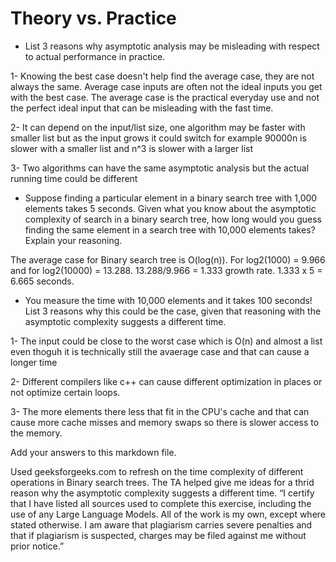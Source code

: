 # Theory vs. Practice

- List 3 reasons why asymptotic analysis may be misleading with respect to
  actual performance in practice.
  
1- Knowing the best case doesn't help find the average case, they are not always the same. Average case inputs are often not the ideal inputs you get with the best case. The average case is the practical everyday use and not the perfect ideal input that can be misleading with the fast time.

2- It can depend on the input/list size, one algorithm may be faster with smaller list but as the input grows it could switch for example 90000n is slower with a smaller list and n^3 is slower with a larger list

3- Two algorithms can have the same asymptotic analysis but the actual running time could be different

- Suppose finding a particular element in a binary search tree with 1,000
  elements takes 5 seconds. Given what you know about the asymptotic complexity
  of search in a binary search tree, how long would you guess finding the same
  element in a search tree with 10,000 elements takes? Explain your reasoning.
  
The average case for Binary search tree is O(log(n)). For log2(1000) = 9.966 and for log2(10000) = 13.288. 13.288/9.966 = 1.333 growth rate. 1.333 x 5 = 6.665 seconds.

- You measure the time with 10,000 elements and it takes 100 seconds! List 3
  reasons why this could be the case, given that reasoning with the asymptotic
  complexity suggests a different time.

1- The input could be close to the worst case which is O(n) and almost a list even thoguh it is technically still the avaerage case and that can cause a longer time

2- Different compilers like c++ can cause different optimization in places or not optimize certain loops.

3- The more elements there less that fit in the CPU's cache and that can cause more cache misses and memory swaps so there is slower access to the memory.


Add your answers to this markdown file.


Used geeksforgeeks.com to refresh on the time complexity of different operations in Binary search trees. The TA helped give me ideas for a thrid reason why the asymptotic complexity suggests a different time. “I certify that I have listed all sources used to complete this exercise, including the use of any Large Language Models. All of the work is my own, except where stated otherwise. I am aware that plagiarism carries severe penalties and that if plagiarism is suspected, charges may be filed against me without prior notice.”
